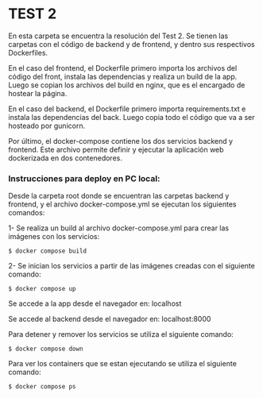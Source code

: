 # TEST 2

En esta carpeta se encuentra la resolución del Test 2.
Se tienen las carpetas con el código de backend y de frontend, y dentro sus respectivos Dockerfiles.

En el caso del frontend, el Dockerfile primero importa los archivos del código del front, instala las dependencias y realiza un build de la app. Luego se copian los archivos del build en nginx, que es el encargado de hostear la página.

En el caso del backend, el Dockerfile primero importa requirements.txt e instala las dependencias del back. Luego copia todo el código que va a ser hosteado por gunicorn.

Por último, el docker-compose contiene los dos servicios backend y frontend. Este archivo permite definir y ejecutar la aplicación web dockerizada en dos contenedores.

### Instrucciones para deploy en PC local:

Desde la carpeta root donde se encuentran las carpetas backend y frontend, y el archivo docker-compose.yml se ejecutan los siguientes comandos:

1- Se realiza un build al archivo docker-compose.yml para crear las imágenes con los servicios: 
    
    $ docker compose build

2- Se inician los servicios a partir de las imágenes creadas con el siguiente comando:
   
    $ docker compose up

Se accede a la app desde el navegador en: localhost

Se accede al backend desde el navegador en: localhost:8000

Para detener y remover los servicios se utiliza el siguiente comando:
   
    $ docker compose down

Para ver los containers que se estan ejecutando se utiliza el siguiente comando:
   
    $ docker compose ps

